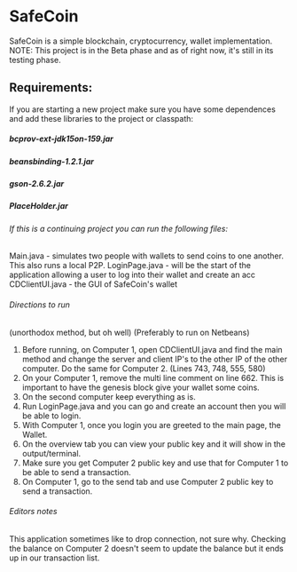 # SafeCoin

SafeCoin is a simple blockchain, cryptocurrency, wallet implementation.
NOTE: This project is in the Beta phase and as of right now, it's still in its testing phase.

## Requirements:
If you are starting a new project make sure you have some dependences and add these 
libraries to the project or classpath:
##### bcprov-ext-jdk15on-159.jar
##### beansbinding-1.2.1.jar
##### gson-2.6.2.jar
##### PlaceHolder.jar

###### If this is a continuing project you can run the following files:
Main.java - simulates two people with wallets to send coins to one another. This also runs a local P2P.
LoginPage.java - will be the start of the application allowing a user to log into their wallet and create an acc
CDClientUI.java - the GUI of SafeCoin's wallet

###### Directions to run
(unorthodox method, but oh well)
(Preferably to run on Netbeans)
1. Before running, on Computer 1, open CDClientUI.java and find the main method and change the server and client IP's to the other IP 
of the other computer. Do the same for Computer 2. (Lines 743, 748, 555, 580)
2. On your Computer 1, remove the multi line comment on line 662. This is important to have the genesis block give your
wallet some coins.
3. On the second computer keep everything as is.
4. Run LoginPage.java and you can go and create an account then you will be able to login.
5. With Computer 1, once you login you are greeted to the main page, the Wallet.
6. On the overview tab you can view your public key and it will show in the output/terminal.
7. Make sure you get Computer 2 public key and use that for Computer 1 to be able to send a transaction.
8. On Computer 1, go to the send tab and use Computer 2 public key to send a transaction.

###### Editors notes
This application sometimes like to drop connection, not sure why.
Checking the balance on Computer 2 doesn't seem to update the balance but it ends up in our transaction list.
